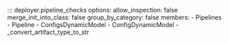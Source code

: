 ::: deployer.pipeline_checks
    options:
        allow_inspection: false
        merge_init_into_class: false
        group_by_category: false
        members:
            - Pipelines
            - Pipeline
            - ConfigsDynamicModel
            - ConfigDynamicModel
            - _convert_artifact_type_to_str
